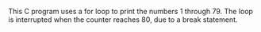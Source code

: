 This C program uses a for loop to print the numbers 1 through 79. The loop is interrupted when the counter reaches 80, due to a break statement.
